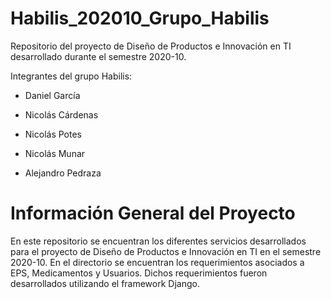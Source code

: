 # Habilis_202010_Grupo_Habilis

Repositorio del proyecto de Diseño de Productos e Innovación en TI desarrollado durante el semestre 2020-10.

Integrantes del grupo Habilis:

- Daniel García

- Nicolás Cárdenas

- Nicolás Potes

- Nicolás Munar

- Alejandro Pedraza

# Información General del Proyecto

En este repositorio se encuentran los diferentes servicios desarrollados para el proyecto de Diseño de Productos e Innovación en TI en el semestre 2020-10. En el directorio se encuentran los requerimientos asociados a EPS, Medicamentos y Usuarios. Dichos requerimientos fueron desarrollados utilizando el framework Django.
